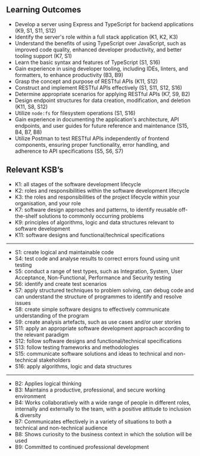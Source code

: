 ## Learning Outcomes

- Develop a server using Express and TypeScript for backend applications (K9, S1, S11, S12)
- Identify the server's role within a full stack application (K1, K2, K3)
- Understand the benefits of using TypeScript over JavaScript, such as improved code quality, enhanced developer productivity, and better tooling support (K7, S1)
- Learn the basic syntax and features of TypeScript (S1, S16)
- Gain experience in using developer tooling, including IDEs, linters, and formatters, to enhance productivity (B3, B9)
- Grasp the concept and purpose of RESTful APIs (K11, S12)
- Construct and implement RESTful APIs effectively (S1, S11, S12, S16)
- Determine appropriate scenarios for applying RESTful APIs (K7, S9, B2)
- Design endpoint structures for data creation, modification, and deletion (K11, S8, S12)
- Utilize `node:fs` for filesystem operations (S1, S16)
- Gain experience in documenting the application's architecture, API endpoints, and user guides for future reference and maintenance (S15, B4, B7, B8)
- Utilize Postman to test RESTful APIs independently of frontend components, ensuring proper functionality, error handling, and adherence to API specifications (S5, S6, S7)

## Relevant KSB’s

- K1: all stages of the software development lifecycle
- K2: roles and responsibilities within the software development lifecycle
- K3: the roles and responsibilities of the project lifecycle within your organisation, and your role
- K7: software design approaches and patterns, to identify reusable off-the-shelf solutions to commonly occurring problems
- K9: principles of algorithms, logic and data structures relevant to software development
- K11: software designs and functional/technical specifications

---

- S1: create logical and maintainable code
- S4: test code and analyse results to correct errors found using unit testing
- S5: conduct a range of test types, such as Integration, System, User Acceptance, Non-Functional, Performance and Security testing
- S6: identify and create test scenarios
- S7: apply structured techniques to problem solving, can debug code and can understand the structure of programmes to identify and resolve issues
- S8: create simple software designs to effectively communicate understanding of the program
- S9: create analysis artefacts, such as use cases and/or user stories
- S11: apply an appropriate software development approach according to the relevant paradigm
- S12: follow software designs and functional/technical specifications
- S13: follow testing frameworks and methodologies
- S15: communicate software solutions and ideas to technical and non-technical stakeholders
- S16: apply algorithms, logic and data structures

---

- B2: Applies logical thinking
- B3: Maintains a productive, professional, and secure working environment
- B4: Works collaboratively with a wide range of people in different roles, internally and externally to the team, with a positive attitude to inclusion & diversity
- B7: Communicates effectively in a variety of situations to both a technical and non-technical audience
- B8: Shows curiosity to the business context in which the solution will be used
- B9: Committed to continued professional development
